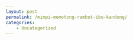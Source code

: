 ```yaml
---
layout: post
permalink: /mimpi-memotong-rambut-ibu-kandung/
categories:
    - Uncategorized
---
```


